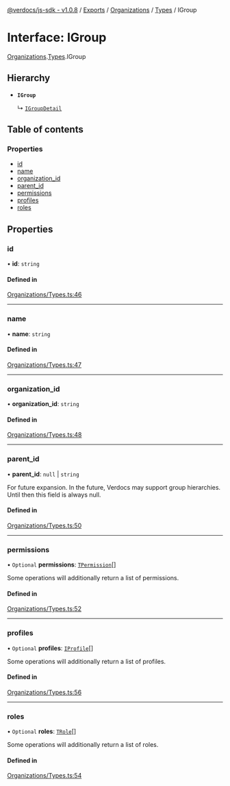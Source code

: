 [@verdocs/js-sdk - v1.0.8](../README.md) / [Exports](../modules.md) / [Organizations](../modules/Organizations.md) / [Types](../modules/Organizations.Types.md) / IGroup

# Interface: IGroup

[Organizations](../modules/Organizations.md).[Types](../modules/Organizations.Types.md).IGroup

## Hierarchy

- **`IGroup`**

  ↳ [`IGroupDetail`](Organizations.Types.IGroupDetail.md)

## Table of contents

### Properties

- [id](Organizations.Types.IGroup.md#id)
- [name](Organizations.Types.IGroup.md#name)
- [organization_id](Organizations.Types.IGroup.md#organization_id)
- [parent_id](Organizations.Types.IGroup.md#parent_id)
- [permissions](Organizations.Types.IGroup.md#permissions)
- [profiles](Organizations.Types.IGroup.md#profiles)
- [roles](Organizations.Types.IGroup.md#roles)

## Properties

### id

• **id**: `string`

#### Defined in

[Organizations/Types.ts:46](https://github.com/Verdocs/js-sdk/blob/main/src/Organizations/Types.ts#L46)

___

### name

• **name**: `string`

#### Defined in

[Organizations/Types.ts:47](https://github.com/Verdocs/js-sdk/blob/main/src/Organizations/Types.ts#L47)

___

### organization\_id

• **organization\_id**: `string`

#### Defined in

[Organizations/Types.ts:48](https://github.com/Verdocs/js-sdk/blob/main/src/Organizations/Types.ts#L48)

___

### parent\_id

• **parent\_id**: ``null`` \| `string`

For future expansion. In the future, Verdocs may support group hierarchies. Until then this field is always null.

#### Defined in

[Organizations/Types.ts:50](https://github.com/Verdocs/js-sdk/blob/main/src/Organizations/Types.ts#L50)

___

### permissions

• `Optional` **permissions**: [`TPermission`](../modules/Users.Types.md#tpermission)[]

Some operations will additionally return a list of permissions.

#### Defined in

[Organizations/Types.ts:52](https://github.com/Verdocs/js-sdk/blob/main/src/Organizations/Types.ts#L52)

___

### profiles

• `Optional` **profiles**: [`IProfile`](Users.Types.IProfile.md)[]

Some operations will additionally return a list of profiles.

#### Defined in

[Organizations/Types.ts:56](https://github.com/Verdocs/js-sdk/blob/main/src/Organizations/Types.ts#L56)

___

### roles

• `Optional` **roles**: [`TRole`](../modules/Users.Types.md#trole)[]

Some operations will additionally return a list of roles.

#### Defined in

[Organizations/Types.ts:54](https://github.com/Verdocs/js-sdk/blob/main/src/Organizations/Types.ts#L54)
